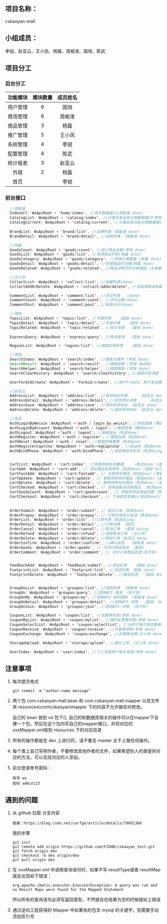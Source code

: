 ## 项目名称：

cskaoyan-mall

## 小组成员：

李锐、赵亚云、王小凤、杨磊、周榆淮、国旭、陈武



## 项目分工

### 后台分工

| 功能模块 | 模块数量 | 成员姓名 |
| :------: | :------: | :------: |
| 用户管理 |    6     |   国旭   |
| 商场管理 |    6     |  周榆淮  |
| 商品管理 |    3     |   杨磊   |
| 推广管理 |    5     |  王小凤  |
| 系统管理 |    4     |   李锐   |
| 配置管理 |    4     |   陈武   |
| 统计报表 |    3     |  赵亚云  |
|   外链   |    2     |   杨磊   |
|   首页   |          |   李锐   |

### 前台接口

```java
  //周榆淮
  IndexUrl: WxApiRoot + 'home/index', //首页数据接口(周榆淮 done)						
  CatalogList: WxApiRoot + 'catalog/index', //分类目录全部分类数据接口(李锐 done)
  CatalogCurrent: WxApiRoot + 'catalog/current', //分类目录当前分类数据接口 (周榆淮 done)
  
  BrandList: WxApiRoot + 'brand/list', //品牌列表（周榆淮 done）			 							
  BrandDetail: WxApiRoot + 'brand/detail', //品牌详情 （周榆淮 done）

  //杨磊
  GoodsCount: WxApiRoot + 'goods/count', //统计商品总数(李锐 done)					
  GoodsList: WxApiRoot + 'goods/list', //获得商品列表(杨磊 done)
  GoodsCategory: WxApiRoot + 'goods/category', //获得分类数据 (杨磊 done)		 				
  GoodsDetail: WxApiRoot + 'goods/detail', //获得商品的详情(杨磊 done)
  GoodsRelated: WxApiRoot + 'goods/related', //商品详情页的关联商品（大家都在看）(杨磊 done)

  //王小凤
  CollectList: WxApiRoot + 'collect/list', //收藏列表(done)			 
  CollectAddOrDelete: WxApiRoot + 'collect/addordelete', //添加或取消收藏(done)

  CommentList: WxApiRoot + 'comment/list', //评论列表	(done)		
  CommentCount: WxApiRoot + 'comment/count', //评论总数(done)
  CommentPost: WxApiRoot + 'comment/post', //发表评论(done)

  //国旭
  TopicList: WxApiRoot + 'topic/list', //专题列表   （国旭 done）								
  TopicDetail: WxApiRoot + 'topic/detail', //专题详情   （国旭 done）
  TopicRelated: WxApiRoot + 'topic/related', //相关专题	 （国旭 done）	
  
  ExpressQuery: WxApiRoot + 'express/query', //物流查询  （国旭 done）

  RegionList: WxApiRoot + 'region/list', //获取区域列表   （国旭 done）

  //李锐
  SearchIndex: WxApiRoot + 'search/index', //搜索关键字 (李锐 done)	
  SearchResult: WxApiRoot + 'search/result', //搜索结果 (李锐 未找到)
  SearchHelper: WxApiRoot + 'search/helper', //搜索帮助 (李锐 done)
  SearchClearHistory: WxApiRoot + 'search/clearhistory', //搜索历史清楚 (李锐 done)

  UserFormIdCreate: WxApiRoot + 'formid/create', //用户FromId，用于发送模版消息 (李锐 未找到)

  //赵亚云
  AddressList: WxApiRoot + 'address/list', //收货地址列表		（赵亚云 done）
  AddressDetail: WxApiRoot + 'address/detail', //收货地址详情		（赵亚云 done）
  AddressSave: WxApiRoot + 'address/save', //保存收货地址 （赵亚云 done）
  AddressDelete: WxApiRoot + 'address/delete', //保存收货地址 （赵亚云 done）

  //陈武
  AuthLoginByWeixin：WxApiRoot +'auth / login_by_weixin'，//微信登錄（陳武done）			
  AuthLoginByAccount：WxApiRoot +'auth / login'，//賬號登錄（陳武done）
  AuthLogout：WxApiRoot +'auth / logout'，//賬號登出（陈武done）
  AuthRegister：WxApiRoot +'auth / register'，//賬號註冊（陈武done）
  AuthReset：WxApiRoot +'auth / reset'，//賬號密碼重置（陈武done）
  AuthRegisterCaptcha: WxApiRoot + 'auth/regCaptcha', //验证码（陈武done）
  AuthBindPhone: WxApiRoot + 'auth/bindPhone', //绑定微信手机号（陈武doing）


  CartList: WxApiRoot + 'cart/index', //获取购物车的数据	（陈武done）(国旭 help)
  CartAdd: WxApiRoot + 'cart/add', // 添加商品到购物车（陈武done）(国旭 help)
  CartFastAdd: WxApiRoot + 'cart/fastadd', // 立即购买商品（陈武done）(李锐 help)
  CartUpdate: WxApiRoot + 'cart/update', // 更新购物车的商品（陈武done）(渝怀 help)
  CartDelete: WxApiRoot + 'cart/delete', // 删除购物车的商品（陈武done）(渝怀 help)
  CartChecked: WxApiRoot + 'cart/checked', // 选择或取消选择商品	（陈武done）(渝怀 help)
  CartGoodsCount: WxApiRoot + 'cart/goodscount', // 获取购物车商品件数（陈武done）(李锐 help)
  CartCheckout: WxApiRoot + 'cart/checkout', // 下单前信息确认(陈武done)(李锐 help)
  
  
  OrderSubmit: WxApiRoot + 'order/submit', // 提交订单（陈武done）				
  OrderPrepay: WxApiRoot + 'order/prepay', // 订单的预支付会话（陈武done）
  OrderList: WxApiRoot + 'order/list', //订单列表（陈武doing）
  OrderDetail: WxApiRoot + 'order/detail', //订单详情 （陈武）
  OrderCancel: WxApiRoot + 'order/cancel', //取消订单  (国旭 doing)
  OrderRefund: WxApiRoot + 'order/refund', //退款取消订单 （王小凤）
  OrderDelete: WxApiRoot + 'order/delete', //删除订单（赵亚云 done）
  OrderConfirm: WxApiRoot + 'order/confirm', //确认收货  （周榆淮 done）
  OrderGoods: WxApiRoot + 'order/goods', // 代评价商品信息 （磊哥）
  OrderComment: WxApiRoot + 'order/comment', // 评价订单商品信息(找不到)


  FeedbackAdd: WxApiRoot + 'feedback/submit', //添加反馈   （国旭 done）
  FootprintList: WxApiRoot + 'footprint/list', //足迹列表  国旭（done）
  FootprintDelete: WxApiRoot + 'footprint/delete', //删除足迹  （国旭 未找到）


  GroupOnList: WxApiRoot + 'groupon/list', //团购列表 （周榆淮 done）
  GroupOn: WxApiRoot + 'groupon/query', //团购API-查询 （找不到）
  GroupOnMy: WxApiRoot + 'groupon/my', //团购API-我的团购 （周榆淮 done）
  GroupOnDetail: WxApiRoot + 'groupon/detail', //团购API-详情  （国旭  done）
  GroupOnJoin: WxApiRoot + 'groupon/join', //团购API-详情 （找不到）

  CouponList: WxApiRoot + 'coupon/list', //优惠券列表(李锐 done)
  CouponMyList: WxApiRoot + 'coupon/mylist', //我的优惠券列表(李锐 done)
  CouponSelectList: WxApiRoot + 'coupon/selectlist', //当前订单可用优惠券列表(李锐 无法抓包)
  CouponReceive: WxApiRoot + 'coupon/receive', //优惠券领取(李锐 done)
  CouponExchange: WxApiRoot + 'coupon/exchange', //优惠券兑换(王小凤 done)

  StorageUpload: WxApiRoot + 'storage/upload', //图片上传,（王小凤 done)

  UserIndex: WxApiRoot + 'user/index', //个人页面用户相关信息(李锐 done)
```



## 注意事项

1. 每次提交格式

    ```
    git commit -m "author:name message"
    ```


2. 两个包 com.cskaoyan.mall.bean 和 com.cskaoyan.mall.mapper 以及文件夹 resources\com\cskaoyan\mapper 下的内容不允许做任何修改。

    自己的 bean 放到 vo 包下(), 自己的和数据库相关的操作可以在mapper下自建一个包，然后在这个包内写自己的mapper接口，并将对应的 xxxMapper.xml放到 resources 下的对应目录

3. 所有的操作都是在 dev 上进行的，请不要去 master 主干上做任何操作。

4. 每个类上自己写明作者，不要修改其他作者的文件，如果希望别人的类提供对应的方法，可以去找对应的人添加。

5. 前台登录账号密码：

    ```
    账号 wx
    密码 admin123
    ```

    

## 遇到的问题

1. 从 github 拉取 分支内容

    ```
    链接：https://blog.csdn.net/carfge/article/details/79691360
    ```

    我的步骤

    ```
    git init
    git remote add origin https://github.com/FIGHB/cskaoyan_test.git
    git fetch origin dev
    git checkout -b dev origin/dev
    git pull origin dev
    ```

3. 在 xxxMapper.xml 中调用查询语句时，如果不写 resultType或者 resultMap 就会出现如下错误：

    ```
    org.apache.ibatis.executor.ExecutorException: A query was run and no Result Maps were found for the Mapped Statement
    ```

    所以所有的查询语句必须写返回类型，不然就会在结果为空的时候报如上错误

3. 通过逆向工程获得的 Mapper 中如果有的包含 mysql 的关键字，则需要手动添加反引号
